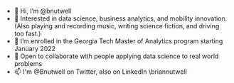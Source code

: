 - 👋 Hi, I’m @bnutwell
- 👀 Interested in data science, business analytics, and mobility innovation.  (Also playing and recording music, writing science fiction, and driving too fast.)
- 🌱 I’m enrolled in the Georgia Tech Master of Analytics program starting January 2022
- 💞️ Open to collaborate with people applying data science to real world problems
- 📫 I'm @Bnutwell on Twitter, also on LinkedIn \briannutwell

<!---
bnutwell/bnutwell is a ✨ special ✨ repository because its `README.md` (this file) appears on your GitHub profile.
You can click the Preview link to take a look at your changes.
--->
